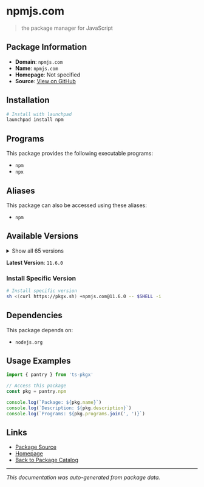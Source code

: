 # npmjs.com

> the package manager for JavaScript

## Package Information

- **Domain**: `npmjs.com`
- **Name**: `npmjs.com`
- **Homepage**: Not specified
- **Source**: [View on GitHub](https://github.com/pkgxdev/pantry/tree/main/projects/npmjs.com/package.yml)

## Installation

```bash
# Install with launchpad
launchpad install npm
```

## Programs

This package provides the following executable programs:

- `npm`
- `npx`

## Aliases

This package can also be accessed using these aliases:

- `npm`

## Available Versions

<details>
<summary>Show all 65 versions</summary>

- `11.6.0`, `11.5.2`, `11.5.1`, `11.5.0`, `11.4.2`
- `11.4.1`, `11.4.0`, `11.3.0`, `11.2.0`, `11.1.0`
- `11.0.0`, `10.9.3`, `10.9.2`, `10.9.1`, `10.9.0`
- `10.8.3`, `10.8.2`, `10.8.1`, `10.8.0`, `10.7.0`
- `10.6.0`, `10.5.2`, `10.5.1`, `10.5.0`, `10.4.0`
- `10.3.0`, `10.2.5`, `10.2.4`, `10.2.3`, `10.2.2`
- `10.2.1`, `10.2.0`, `10.1.0`, `10.0.0`, `9.9.4`
- `9.9.3`, `9.9.2`, `9.9.1`, `9.9.0`, `9.8.1`
- `9.8.0`, `9.7.2`, `9.7.1`, `9.7.0`, `9.6.7`
- `9.6.6`, `9.6.5`, `9.6.4`, `9.6.3`, `9.6.2`
- `9.6.1`, `9.6.0`, `9.5.1`, `9.5.0`, `9.4.2`
- `9.4.1`, `9.4.0`, `9.3.1`, `9.3.0`, `9.2.0`
- `9.1.3`, `9.1.2`, `9.0.1`, `8.19.4`, `8.19.3`

</details>

**Latest Version**: `11.6.0`

### Install Specific Version

```bash
# Install specific version
sh <(curl https://pkgx.sh) +npmjs.com@11.6.0 -- $SHELL -i
```

## Dependencies

This package depends on:

- `nodejs.org`

## Usage Examples

```typescript
import { pantry } from 'ts-pkgx'

// Access this package
const pkg = pantry.npm

console.log(`Package: ${pkg.name}`)
console.log(`Description: ${pkg.description}`)
console.log(`Programs: ${pkg.programs.join(', ')}`)
```

## Links

- [Package Source](https://github.com/pkgxdev/pantry/tree/main/projects/npmjs.com/package.yml)
- [Homepage](#)
- [Back to Package Catalog](../../package-catalog.md)

---

*This documentation was auto-generated from package data.*
